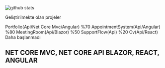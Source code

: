 <img alt="github stats" src="https://pixel-profile-ui.vercel.app/api/github-stats?username=furkanaltintas&screen_effect=true&pixelate_avatar=true&background=linear-gradient%280deg%2C+%232e222f00+0%25%2C+%2391db6900+100%25%29+&color=%23ffffffFF">


Geliştirilmekte olan projeler

Portfolio(Api/Net Core Mvc/Angular) %70
AppointmentSystem(Api/Angular) %80
MeetingRoom(Api/Blazor) %50
SupportFlow(Api) %20
Cv(Api/React) Daha başlanmadı

NET CORE MVC, NET CORE API
BLAZOR, REACT, ANGULAR
--------------------------
